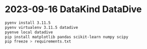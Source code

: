 # 2023-09-16 DataKind DataDive

```bash
pyenv install 3.11.5
pyenv virtualenv 3.11.5 datadive
pyenve local datadive
pip install matplotlib pandas scikit-learn numpy scipy
pip freeze > requirements.txt
```
